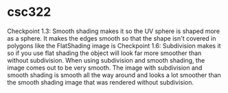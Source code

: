 # csc322
Checkpoint 1.3: Smooth shading makes it so the UV sphere is shaped more as a sphere. It makes the edges smooth so that the shape isn't covered in polygons like the FlatShading image is
Checkpoint 1.6: Subdivision makes it so if you use flat shading the object will look far more smoother than without subdivision. When using subdivision and smooth shading, the image comes out to be very smooth. 
The image with subdivision and smooth shading is smooth all the way around and looks a lot smoother than the smooth shading image that was rendered without subdivision.
